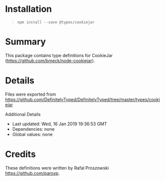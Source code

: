 # Installation
> `npm install --save @types/cookiejar`

# Summary
This package contains type definitions for CookieJar (https://github.com/bmeck/node-cookiejar).

# Details
Files were exported from https://github.com/DefinitelyTyped/DefinitelyTyped/tree/master/types/cookiejar

Additional Details
 * Last updated: Wed, 16 Jan 2019 19:36:53 GMT
 * Dependencies: none
 * Global values: none

# Credits
These definitions were written by Rafal Proszowski <https://github.com/paroxp>.
